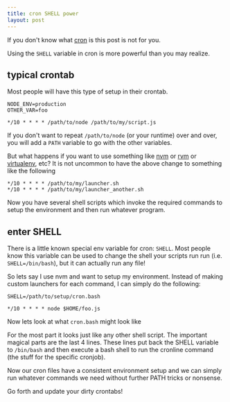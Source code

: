 ```yaml
---
title: cron SHELL power
layout: post
---
```

If you don't know what [cron](http://en.wikipedia.org/wiki/Cron) is this post is not for you.

Using the `SHELL` variable in cron is more powerful than you may realize.

## typical crontab

Most people will have this type of setup in their crontab.

```
NODE_ENV=production
OTHER_VAR=foo

*/10 * * * * /path/to/node /path/to/my/script.js
```

If you don't want to repeat `/path/to/node` (or your runtime) over and over, you will add a `PATH` variable to go with the other variables.

But what happens if you want to use something like [nvm](https://github.com/creationix/nvm) or [rvm](https://rvm.io/) or [virtualenv](https://pypi.python.org/pypi/virtualenv), etc? It is not uncommon to have the above change to something like the following

```
*/10 * * * * /path/to/my/launcher.sh
*/10 * * * * /path/to/my/launcher_another.sh
```

Now you have several shell scripts which invoke the required commands to setup the environment and then run whatever program.

## enter SHELL

There is a little known special env variable for cron: `SHELL`. Most people know this variable can be used to change the shell your scripts run run (i.e. `SHELL=/bin/bash`), but it can actually run any file!

So lets say I use nvm and want to setup my environment. Instead of making custom launchers for each command, I can simply do the following:

```
SHELL=/path/to/setup/cron.bash

*/10 * * * * node $HOME/foo.js
```

Now lets look at what `cron.bash` might look like

<script src="https://gist.github.com/5112421.js?file=cron.bash"></script>

For the most part it looks just like any other shell script. The important magical parts are the last 4 lines. These lines put back the SHELL variable to `/bin/bash` and then execute a bash shell to run the cronline command (the stuff for the specific cronjob).

Now our cron files have a consistent environment setup and we can simply run whatever commands we need without further PATH tricks or nonsense.

<script src="https://gist.github.com/5112421.js?file=cron"></script>

Go forth and update your dirty crontabs!

